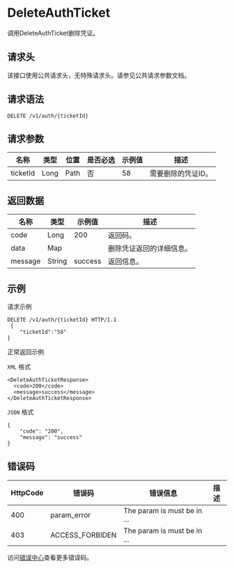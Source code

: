 # DeleteAuthTicket

调用DeleteAuthTicket删除凭证。

## 请求头

该接口使用公共请求头，无特殊请求头。请参见公共请求参数文档。

## 请求语法

```
DELETE /v1/auth/{ticketId} 
```

## 请求参数

|名称|类型|位置|是否必选|示例值|描述|
|--|--|--|----|---|--|
|ticketId|Long|Path|否|58|需要删除的凭证ID。 |

## 返回数据

|名称|类型|示例值|描述|
|--|--|---|--|
|code|Long|200|返回码。 |
|data|Map| |删除凭证返回的详细信息。 |
|message|String|success|返回信息。 |

## 示例

请求示例

```
DELETE /v1/auth/{ticketId} HTTP/1.1 
 {
	"ticketId":"58"
}
```

正常返回示例

`XML` 格式

```
<DeleteAuthTicketResponse>
  <code>200</code>
  <message>success</message>
</DeleteAuthTicketResponse>
```

`JSON` 格式

```
{
    "code": "200",
    "message": "success"
}
```

## 错误码

|HttpCode|错误码|错误信息|描述|
|--------|---|----|--|
|400|param\_error|The param is must be in ...| |
|403|ACCESS\_FORBIDEN|The param is must be in ...| |

访问[错误中心](https://error-center.aliyun.com/status/product/microgw)查看更多错误码。

